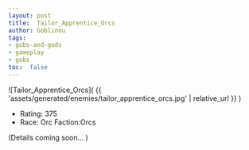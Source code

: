 ```yaml
---
layout: post
title:  Tailor_Apprentice_Orcs
author: Goblinou
tags:
- gobs-and-gods
- gameplay
- gobs
toc:  false
---
```


![Tailor_Apprentice_Orcs]( {{ 'assets/generated/enemies/tailor_apprentice_orcs.jpg' | relative_url }} )
- Rating: 375
- Race: Orc  Faction:Orcs

(Details coming soon... )
